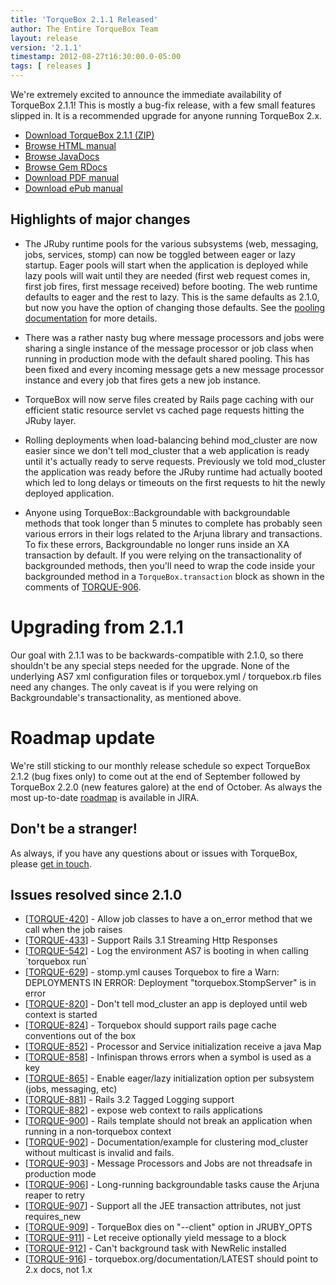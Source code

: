 ```yaml
---
title: 'TorqueBox 2.1.1 Released'
author: The Entire TorqueBox Team
layout: release
version: '2.1.1'
timestamp: 2012-08-27t16:30:00.0-05:00
tags: [ releases ]
---
```


We're extremely excited to announce the immediate availability of
TorqueBox 2.1.1! This is mostly a bug-fix release, with a few small
features slipped in. It is a recommended upgrade for anyone running
TorqueBox 2.x.

* [Download TorqueBox 2.1.1 (ZIP)][download]
* [Browse HTML manual][htmldocs]
* [Browse JavaDocs][javadocs]
* [Browse Gem RDocs][rdocs]
* [Download PDF manual][pdfdocs]
* [Download ePub manual][epubdocs]

## Highlights of major changes

* The JRuby runtime pools for the various subsystems (web, messaging,
  jobs, services, stomp) can now be toggled between eager or lazy
  startup. Eager pools will start when the application is deployed
  while lazy pools will wait until they are needed (first web request
  comes in, first job fires, first message received) before
  booting. The web runtime defaults to eager and the rest to
  lazy. This is the same defaults as 2.1.0, but now you have the
  option of changing those defaults. See the [pooling
  documentation][pooling_docs] for more details.

* There was a rather nasty bug where message processors and jobs were
  sharing a single instance of the message processor or job class when
  running in production mode with the default shared pooling. This has
  been fixed and every incoming message gets a new message processor
  instance and every job that fires gets a new job instance.

* TorqueBox will now serve files created by Rails page caching with
  our efficient static resource servlet vs cached page requests
  hitting the JRuby layer.

* Rolling deployments when load-balancing behind mod_cluster are now
  easier since we don't tell mod_cluster that a web application is
  ready until it's actually ready to serve requests. Previously we
  told mod_cluster the application was ready before the JRuby runtime
  had actually booted which led to long delays or timeouts on the
  first requests to hit the newly deployed application.

* Anyone using TorqueBox::Backgroundable with backgroundable methods
  that took longer than 5 minutes to complete has probably seen
  various errors in their logs related to the Arjuna library and
  transactions. To fix these errors, Backgroundable no longer runs
  inside an XA transaction by default. If you were relying on the
  transactionality of backgrounded methods, then you'll need to wrap
  the code inside your backgrounded method in a
  `TorqueBox.transaction` block as shown in the comments of
  [TORQUE-906][torque-906].

# Upgrading from 2.1.1

Our goal with 2.1.1 was to be backwards-compatible with 2.1.0, so
there shouldn't be any special steps needed for the upgrade. None of
the underlying AS7 xml configuration files or torquebox.yml /
torquebox.rb files need any changes. The only caveat is if you were
relying on Backgroundable's transactionality, as mentioned above.

# Roadmap update

We're still sticking to our monthly release schedule so expect
TorqueBox 2.1.2 (bug fixes only) to come out at the end of September
followed by TorqueBox 2.2.0 (new features galore) at the end of
October. As always the most up-to-date [roadmap][] is available in
JIRA.

## Don't be a stranger!

As always, if you have any questions about or issues with TorqueBox, please [get in touch][community].

## Issues resolved since 2.1.0

<ul>
<li>[<a href='https://issues.jboss.org/browse/TORQUE-420'>TORQUE-420</a>] -         Allow job classes to have a on_error method that we call when the job raises
</li>
<li>[<a href='https://issues.jboss.org/browse/TORQUE-433'>TORQUE-433</a>] -         Support Rails 3.1 Streaming Http Responses
</li>
<li>[<a href='https://issues.jboss.org/browse/TORQUE-542'>TORQUE-542</a>] -         Log the environment AS7 is booting in when calling `torquebox run`
</li>
<li>[<a href='https://issues.jboss.org/browse/TORQUE-629'>TORQUE-629</a>] -         stomp.yml causes Torquebox to fire a Warn: DEPLOYMENTS IN ERROR:   Deployment &quot;torquebox.StompServer&quot; is in error
</li>
<li>[<a href='https://issues.jboss.org/browse/TORQUE-820'>TORQUE-820</a>] -         Don&#39;t tell mod_cluster an app is deployed until web context is started
</li>
<li>[<a href='https://issues.jboss.org/browse/TORQUE-824'>TORQUE-824</a>] -         Torquebox should support rails page cache conventions out of the box
</li>
<li>[<a href='https://issues.jboss.org/browse/TORQUE-852'>TORQUE-852</a>] -         Processor and Service initialization receive a java Map
</li>
<li>[<a href='https://issues.jboss.org/browse/TORQUE-858'>TORQUE-858</a>] -         Infinispan throws errors when a symbol is used as a key
</li>
<li>[<a href='https://issues.jboss.org/browse/TORQUE-865'>TORQUE-865</a>] -         Enable eager/lazy initialization option per subsystem (jobs, messaging, etc)
</li>
<li>[<a href='https://issues.jboss.org/browse/TORQUE-881'>TORQUE-881</a>] -         Rails 3.2 Tagged Logging support
</li>
<li>[<a href='https://issues.jboss.org/browse/TORQUE-882'>TORQUE-882</a>] -         expose web context to rails applications
</li>
<li>[<a href='https://issues.jboss.org/browse/TORQUE-900'>TORQUE-900</a>] -         Rails template should not break an application when running in a non-torquebox context
</li>
<li>[<a href='https://issues.jboss.org/browse/TORQUE-902'>TORQUE-902</a>] -         Documentation/example for clustering mod_cluster without multicast is invalid and fails.
</li>
<li>[<a href='https://issues.jboss.org/browse/TORQUE-903'>TORQUE-903</a>] -         Message Processors and Jobs are not threadsafe in production mode
</li>
<li>[<a href='https://issues.jboss.org/browse/TORQUE-906'>TORQUE-906</a>] -         Long-running backgroundable tasks cause the Arjuna reaper to retry
</li>
<li>[<a href='https://issues.jboss.org/browse/TORQUE-907'>TORQUE-907</a>] -         Support all the JEE transaction attributes, not just requires_new
</li>
<li>[<a href='https://issues.jboss.org/browse/TORQUE-909'>TORQUE-909</a>] -         TorqueBox dies on &quot;--client&quot; option in JRUBY_OPTS
</li>
<li>[<a href='https://issues.jboss.org/browse/TORQUE-911'>TORQUE-911</a>] -         Let receive optionally yield message to a block
</li>
<li>[<a href='https://issues.jboss.org/browse/TORQUE-912'>TORQUE-912</a>] -         Can&#39;t background task with NewRelic installed
</li>
<li>[<a href='https://issues.jboss.org/browse/TORQUE-916'>TORQUE-916</a>] -         torquebox.org/documentation/LATEST should point to 2.x docs, not 1.x
</li>
</ul>



[download]:         /release/org/torquebox/torquebox-dist/2.1.1/torquebox-dist-2.1.1-bin.zip
[htmldocs]:         /documentation/2.1.1
[javadocs]:         /documentation/2.1.1/javadoc/
[rdocs]:            /documentation/2.1.1/yardoc/
[pdfdocs]:          /release/org/torquebox/torquebox-docs-en_US/2.1.1/torquebox-docs-en_US-2.1.1.pdf
[epubdocs]:         /release/org/torquebox/torquebox-docs-en_US/2.1.1/torquebox-docs-en_US-2.1.1.epub
[pooling_docs]:     /documentation/2.1.1/pooling.html#pooling-configuration
[torque-906]:       https://issues.jboss.org/browse/TORQUE-906
[roadmap]:          https://issues.jboss.org/browse/TORQUE?selectedTab=com.atlassian.jira.plugin.system.project%3Aroadmap-panel
[community]:        /community

